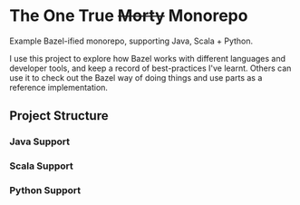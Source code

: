 # The One True ~~Morty~~ Monorepo

Example Bazel-ified monorepo, supporting Java, Scala + Python. 

I use this project to explore how Bazel works with different languages and
developer tools, and keep a record of best-practices I've learnt.
Others can use it to check out the Bazel way of doing things and use parts
as a reference implementation.

## Project Structure

### Java Support


### Scala Support


### Python Support

